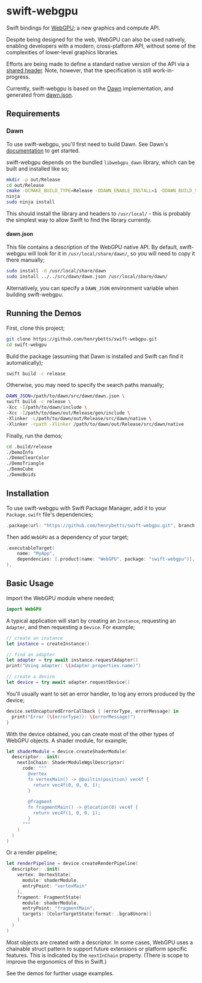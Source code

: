 # swift-webgpu

Swift bindings for [WebGPU](https://gpuweb.github.io/gpuweb/); a new graphics and compute API.

Despite being designed for the web, WebGPU can also be used natively, enabling developers with a modern, cross-platform API, without some of the complexities of lower-level graphics libraries.

Efforts are being made to define a standard native version of the API via a [shared header](https://github.com/webgpu-native/webgpu-headers). Note, however, that the specification is still work-in-progress.

Currently, swift-webgpu is based on the [Dawn](https://dawn.googlesource.com/dawn/) implementation, and generated from [dawn.json](https://dawn.googlesource.com/dawn/+/refs/heads/main/src/dawn/dawn.json).


## Requirements

### Dawn

To use swift-webgpu, you'll first need to build Dawn. See Dawn's [documentation](https://dawn.googlesource.com/dawn/+/HEAD/docs/building.md) to get started.

swift-webgpu depends on the bundled `libwebgpu_dawn` library, which can be built and installed like so;

```sh
mkdir -p out/Release
cd out/Release
cmake -DCMAKE_BUILD_TYPE=Release -DDAWN_ENABLE_INSTALL=1 -DDAWN_BUILD_SAMPLES=0 -GNinja ../..
ninja
sudo ninja install
```

This should install the library and headers to `/usr/local/` - this is probably the simplest way to allow Swift to find the library currently.

#### dawn.json
This file contains a description of the WebGPU native API. By default, swift-webgpu will look for it in `/usr/local/share/dawn/`, so you will need to copy it there manually;
```sh
sudo install -d /usr/local/share/dawn
sudo install ../../src/dawn/dawn.json /usr/local/share/dawn/
```

Alternatively, you can specify a `DAWN_JSON` environment variable when building swift-webgpu.


## Running the Demos

First, clone this project;

```sh
git clone https://github.com/henrybetts/swift-webgpu.git
cd swift-webgpu
```

Build the package (assuming that Dawn is installed and Swift can find it automatically);
```sh
swift build -c release
```

Otherwise, you may need to specify the search paths manually;
```sh
DAWN_JSON=/path/to/dawn/src/dawn/dawn.json \
swift build -c release \
-Xcc -I/path/to/dawn/include \
-Xcc -I/path/to/dawn/out/Release/gen/include \
-Xlinker -L/path/to/dawn/out/Release/src/dawn/native \
-Xlinker -rpath -Xlinker /path/to/dawn/out/Release/src/dawn/native
```

Finally, run the demos;

```sh
cd .build/release
./DemoInfo
./DemoClearColor
./DemoTriangle
./DemoCube
./DemoBoids
```


## Installation

To use swift-webgpu with Swift Package Manager, add it to your `Package.swift` file's dependencies;

```swift
.package(url: "https://github.com/henrybetts/swift-webgpu.git", branch: "main")
```

Then add `WebGPU` as a dependency of your target;

```swift
.executableTarget(
    name: "MyApp",
    dependencies: [.product(name: "WebGPU", package: "swift-webgpu")],
),
```


## Basic Usage

Import the WebGPU module where needed;

```swift
import WebGPU
```

A typical application will start by creating an `Instance`, requesting an `Adapter`, and then requesting a `Device`. For example;

```swift
// create an instance
let instance = createInstance()

// find an adapter
let adapter = try await instance.requestAdapter()
print("Using adapter: \(adapter.properties.name)")

// create a device
let device = try await adapter.requestDevice()
```

You'll usually want to set an error handler, to log any errors produced by the device;

```swift
device.setUncapturedErrorCallback { (errorType, errorMessage) in
  print("Error (\(errorType)): \(errorMessage)")
}
```

With the device obtained, you can create most of the other types of WebGPU objects. A shader module, for example;

```swift
let shaderModule = device.createShaderModule(
  descriptor: .init(
    nextInChain: ShaderModuleWgslDescriptor(
      code: """
        @vertex
        fn vertexMain() -> @builtin(position) vec4f {
          return vec4f(0, 0, 0, 1);
        }
         
        @fragment
        fn fragmentMain() -> @location(0) vec4f {
          return vec4f(1, 0, 0, 1);
        }
      """
    )
  )
)
```

Or a render pipeline;

```swift
let renderPipeline = device.createRenderPipeline(
  descriptor: .init(
    vertex: VertexState(
      module: shaderModule,
      entryPoint: "vertexMain"
    ),
    fragment: FragmentState(
      module: shaderModule,
      entryPoint: "fragmentMain",
      targets: [ColorTargetState(format: .bgra8Unorm)]
    )
  )
)
```

Most objects are created with a descriptor. In some cases, WebGPU uses a chainable struct pattern to support future extensions or platform specific features. This is indicated by the `nextInChain` property. (There is scope to improve the ergonomics of this in Swift.)

See the demos for further usage examples.
